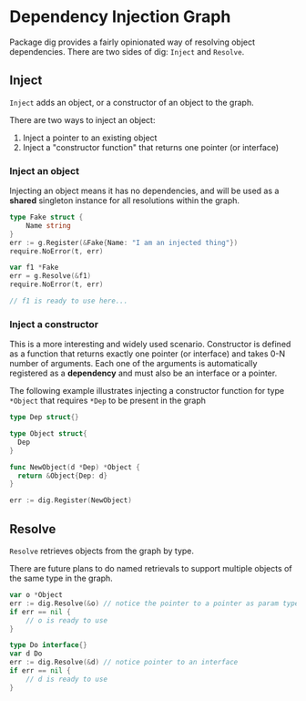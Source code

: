 # Dependency Injection Graph

Package dig provides a fairly opinionated way of resolving object dependencies.
There are two sides of dig: `Inject` and `Resolve`.

## Inject

`Inject` adds an object, or a constructor of an object to the graph.

There are two ways to inject an object:

1. Inject a pointer to an existing object
1. Inject a "constructor function" that returns one pointer (or interface)

### Inject an object

Injecting an object means it has no dependencies, and will be used as a
**shared** singleton instance for all resolutions within the graph.

```go
type Fake struct {
    Name string
}
err := g.Register(&Fake{Name: "I am an injected thing"})
require.NoError(t, err)

var f1 *Fake
err = g.Resolve(&f1)
require.NoError(t, err)

// f1 is ready to use here...
```

### Inject a constructor

This is a more interesting and widely used scenario. Constructor is defined as a
function that returns exactly one pointer (or interface) and takes 0-N number of
arguments. Each one of the arguments is automatically registered as a
**dependency** and must also be an interface or a pointer.

The following example illustrates injecting a constructor function for type
`*Object` that requires `*Dep` to be present in the graph

```go
type Dep struct{}

type Object struct{
  Dep
}

func NewObject(d *Dep) *Object {
  return &Object{Dep: d}
}

err := dig.Register(NewObject)
```

## Resolve

`Resolve` retrieves objects from the graph by type.

There are future plans to do named retrievals to support multiple
objects of the same type in the graph.

```go
var o *Object
err := dig.Resolve(&o) // notice the pointer to a pointer as param type
if err == nil {
    // o is ready to use
}

type Do interface{}
var d Do
err := dig.Resolve(&d) // notice pointer to an interface
if err == nil {
    // d is ready to use
}
```
